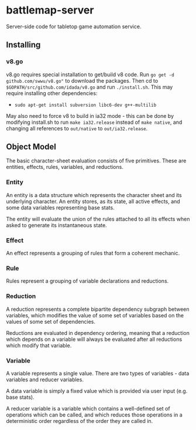 battlemap-server
===

Server-side code for tabletop game automation service.

Installing
---

### v8.go
v8.go requires special installation to get/build v8 code. Run `go get -d
github.com/swwu/v8.go"` to download the packages. Then cd to
`$GOPATH/src/github.com/idada/v8.go` and run `./install.sh`. This may require
installing other dependencies:

* `sudo apt-get install subversion libc6-dev g++-multilib`

May also need to force v8 to build in ia32 mode - this can be done by
modifying install.sh to run `make ia32.release` instead of `make native`, and
changing all references to `out/native` to `out/ia32.release`.


Object Model
---

The basic character-sheet evaluation consists of five primitives. These are
entities, effects, rules, variables, and reductions.

### Entity
An entity is a data structure which represents the character sheet and its
underlying character. An entity stores, as its state, all active effects, and
some data variables representing base stats.

The entity will evaluate the union of the rules attached to all its effects
when asked to generate its instantaneous state.

### Effect
An effect represents a grouping of rules that form a coherent mechanic.

### Rule
Rules represent a grouping of variable declarations and reductions.

### Reduction
A reduction represents a complete bipartite dependency subgraph between
variables, which modifies the value of some set of variables based on the
values of some set of dependencies.

Reductions are evaluated in dependency ordering, meaning that a reduction
which depends on a variable will always be evaluated after all reductions
which modify that variable.

### Variable
A variable represents a single value. There are two types of variables - data
variables and reducer variables.

A data variable is simply a fixed value which is provided via user input (e.g.
base stats).

A reducer variable is a variable which contains a well-defined set of
operations which can be called, and which reduces those operations in a
deterministic order regardless of the order they are called in.


